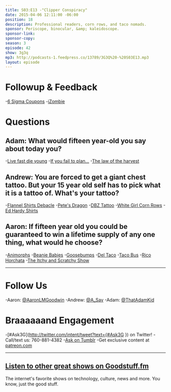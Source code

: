 ```yaml
---
title: S03:E13 -"Clipper Conspiracy"
date: 2015-04-06 12:11:00 -06:00
position: 18
description: Professional readers, corn rows, and taco nomads.
sponsor: Periscope, binocular, &amp; kaleidoscope.
sponsor-link:
sponsor-copy:
season: 3
episode: 42
show: 3g3q
mp3: http://podcasts-1.feedpress.co/13789/3G3Q%20-%20S03E13.mp3
layout: episode
---
```


# Followup &amp; Feedback
-[6 Sigma Coupons](https://www.dropbox.com/s/1gkqf9agv2e28b6/Screenshot%202015-03-26%2013.57.26.png?dl=0)
-[iZombie](http://www.imdb.com/title/tt3501584/)

# Questions

## Adam: What would fifteen year-old you say about today you?
-[Live fast die young](https://youtu.be/2uYs0gJD-LE)
-[If you fail to plan...](http://www.goodreads.com/quotes/460142-if-you-fail-to-plan-you-are-planning-to-fail)
-[The law of the harvest](http://www.brainyquote.com/quotes/quotes/j/jamesallen148442.html)

## Andrew: You are forced to get a giant chest tattoo. But your 15 year old self has to pick what it is a tattoo of. What's your tattoo?
-[Flannel Shirts Debacle](http://www.3g3q.co/203)
-[Pete's Dragon](http://www.imdb.com/title/tt0076538/)
-[DBZ Tattoo](https://s-media-cache-ak0.pinimg.com/originals/c5/67/e6/c567e6527ee270b0fc06a0cb01d7e705.jpg)
-[White Girl Corn Rows](https://drive.google.com/file/d/0Bz9Q-zc1_8b0THh5c1NndG5WcFE/view?usp=sharing)
-[Ed Hardy Shirts](http://www.amazon.com/Ed-Hardy/b?ie=UTF8&node=2529333011)

## Aaron: If fifteen year old you could be guaranteed to win a lifetime supply of any one thing, what would he choose?
-[Animorphs](http://www.scholastic.com/animorphs/)
-[Beanie Babies](http://en.wikipedia.org/wiki/Beanie_Babies)
-[Goosebumps](http://goosebumps.scholastic.com/)
-[Del Taco](http://www.deltaco.com/)
-[Taco Bus](http://www.yelp.com/biz/taqueria-el-rancho-rexburg)
-[Rico Horchata](http://www.quericavida.com/en/what-is-rico/horchata/)
-[The Itchy and Scratchy Show](http://en.wikipedia.org/wiki/The_Itchy_%26_Scratchy_Show)

***

# Follow Us
-Aaron: [@AaronLMGoodwin](http://twitter.com/aaronlmgoodwin)
-Andrew: [@A_Sav](http://twitter.com/a_sav)
-Adam: [@ThatAdamKid](http://twitter.com/thatadamkid)

# Braaaaaand Engagement
-[#Ask3G](http://twitter.com/intent/tweet?text={#Ask3G }) on Twitter!
-Call/text us: 760-881-4382
-[Ask on Tumblr](http://3g3q.co/ask)
-Get exclusive content at [patreon.com](http://www.patreon.com/3g3q)

***

## [Listen to other great shows on Goodstuff.fm](http://goodstuff.fm/)
The internet's favorite shows on technology, culture, news and more. You know, just the good stuff.

